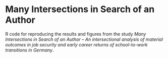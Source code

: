 # Many Intersections in Search of an Author
 R code for reproducing the results and figures from the study _Many Intersections in Search of an Author – An intersectional analysis of material outcomes in job security and early career returns of school-to-work transitions in Germany_.
